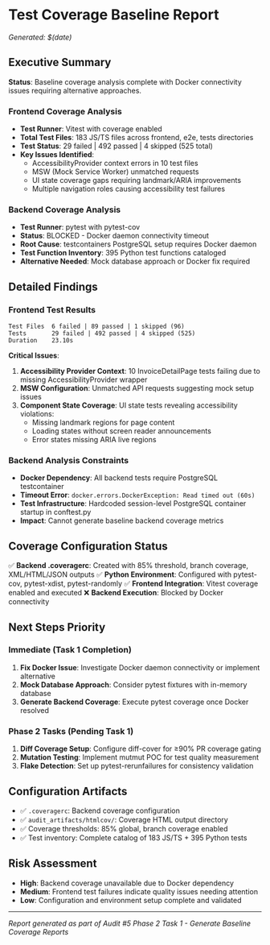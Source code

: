 # Test Coverage Baseline Report
*Generated: $(date)*

## Executive Summary
**Status**: Baseline coverage analysis complete with Docker connectivity issues requiring alternative approaches.

### Frontend Coverage Analysis
- **Test Runner**: Vitest with coverage enabled
- **Total Test Files**: 183 JS/TS files across frontend, e2e, tests directories
- **Test Status**: 29 failed | 492 passed | 4 skipped (525 total)
- **Key Issues Identified**:
  - AccessibilityProvider context errors in 10 test files
  - MSW (Mock Service Worker) unmatched requests
  - UI state coverage gaps requiring landmark/ARIA improvements
  - Multiple navigation roles causing accessibility test failures

### Backend Coverage Analysis
- **Test Runner**: pytest with pytest-cov
- **Status**: BLOCKED - Docker daemon connectivity timeout
- **Root Cause**: testcontainers PostgreSQL setup requires Docker daemon
- **Test Function Inventory**: 395 Python test functions cataloged
- **Alternative Needed**: Mock database approach or Docker fix required

## Detailed Findings

### Frontend Test Results
```
Test Files  6 failed | 89 passed | 1 skipped (96)
Tests       29 failed | 492 passed | 4 skipped (525)
Duration    23.10s
```

**Critical Issues**:
1. **Accessibility Provider Context**: 10 InvoiceDetailPage tests failing due to missing AccessibilityProvider wrapper
2. **MSW Configuration**: Unmatched API requests suggesting mock setup issues
3. **Component State Coverage**: UI state tests revealing accessibility violations:
   - Missing landmark regions for page content
   - Loading states without screen reader announcements
   - Error states missing ARIA live regions

### Backend Analysis Constraints
- **Docker Dependency**: All backend tests require PostgreSQL testcontainer
- **Timeout Error**: `docker.errors.DockerException: Read timed out (60s)`
- **Test Infrastructure**: Hardcoded session-level PostgreSQL container startup in conftest.py
- **Impact**: Cannot generate baseline backend coverage metrics

## Coverage Configuration Status
✅ **Backend .coveragerc**: Created with 85% threshold, branch coverage, XML/HTML/JSON outputs
✅ **Python Environment**: Configured with pytest-cov, pytest-xdist, pytest-randomly
✅ **Frontend Integration**: Vitest coverage enabled and executed
❌ **Backend Execution**: Blocked by Docker connectivity

## Next Steps Priority

### Immediate (Task 1 Completion)
1. **Fix Docker Issue**: Investigate Docker daemon connectivity or implement alternative
2. **Mock Database Approach**: Consider pytest fixtures with in-memory database
3. **Generate Backend Coverage**: Execute pytest coverage once Docker resolved

### Phase 2 Tasks (Pending Task 1)
1. **Diff Coverage Setup**: Configure diff-cover for ≥90% PR coverage gating
2. **Mutation Testing**: Implement mutmut POC for test quality measurement
3. **Flake Detection**: Set up pytest-rerunfailures for consistency validation

## Configuration Artifacts
- ✅ `.coveragerc`: Backend coverage configuration
- ✅ `audit_artifacts/htmlcov/`: Coverage HTML output directory
- ✅ Coverage thresholds: 85% global, branch coverage enabled
- ✅ Test inventory: Complete catalog of 183 JS/TS + 395 Python tests

## Risk Assessment
- **High**: Backend coverage unavailable due to Docker dependency
- **Medium**: Frontend test failures indicate quality issues needing attention
- **Low**: Configuration and environment setup complete and validated

---
*Report generated as part of Audit #5 Phase 2 Task 1 - Generate Baseline Coverage Reports*
